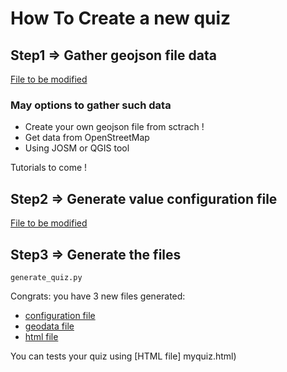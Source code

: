# How To Create a new quiz

## Step1 => Gather geojson file data
[File to be modified](values/myquiz.geojson)

### May options to gather such data
* Create your own geojson file from sctrach !
* Get data from OpenStreetMap
* Using JOSM or QGIS tool

Tutorials to come !

## Step2 => Generate value configuration file
[File to be modified](values/myquiz.yaml)

## Step3 => Generate the files
``` generate_quiz.py ``` 

Congrats: you have 3 new files generated:
* [configuration file](config/config_myquiz.js) 
* [geodata file](geodata/myquiz.js)
* [html file](myquiz.html)

You can tests your quiz using [HTML file] myquiz.html)
